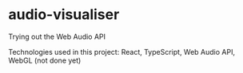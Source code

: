 # audio-visualiser
Trying out the Web Audio API

Technologies used in this project: React, TypeScript, Web Audio API, WebGL (not done yet)
